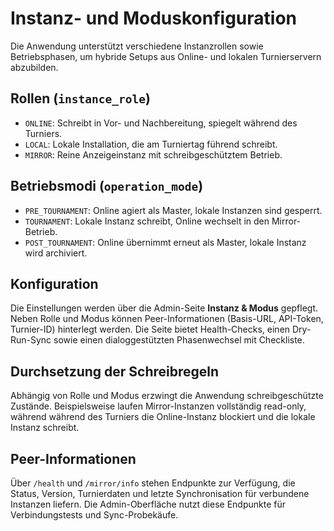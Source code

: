 # Instanz- und Moduskonfiguration

Die Anwendung unterstützt verschiedene Instanzrollen sowie Betriebsphasen, um hybride Setups aus Online- und lokalen Turnierservern abzubilden.

## Rollen (`instance_role`)

- `ONLINE`: Schreibt in Vor- und Nachbereitung, spiegelt während des Turniers.
- `LOCAL`: Lokale Installation, die am Turniertag führend schreibt.
- `MIRROR`: Reine Anzeigeinstanz mit schreibgeschütztem Betrieb.

## Betriebsmodi (`operation_mode`)

- `PRE_TOURNAMENT`: Online agiert als Master, lokale Instanzen sind gesperrt.
- `TOURNAMENT`: Lokale Instanz schreibt, Online wechselt in den Mirror-Betrieb.
- `POST_TOURNAMENT`: Online übernimmt erneut als Master, lokale Instanz wird archiviert.

## Konfiguration

Die Einstellungen werden über die Admin-Seite **Instanz & Modus** gepflegt. Neben Rolle und Modus können Peer-Informationen (Basis-URL, API-Token, Turnier-ID) hinterlegt werden. Die Seite bietet Health-Checks, einen Dry-Run-Sync sowie einen dialoggestützten Phasenwechsel mit Checkliste.

## Durchsetzung der Schreibregeln

Abhängig von Rolle und Modus erzwingt die Anwendung schreibgeschützte Zustände. Beispielsweise laufen Mirror-Instanzen vollständig read-only, während während des Turniers die Online-Instanz blockiert und die lokale Instanz schreibt.

## Peer-Informationen

Über `/health` und `/mirror/info` stehen Endpunkte zur Verfügung, die Status, Version, Turnierdaten und letzte Synchronisation für verbundene Instanzen liefern. Die Admin-Oberfläche nutzt diese Endpunkte für Verbindungstests und Sync-Probekäufe.
